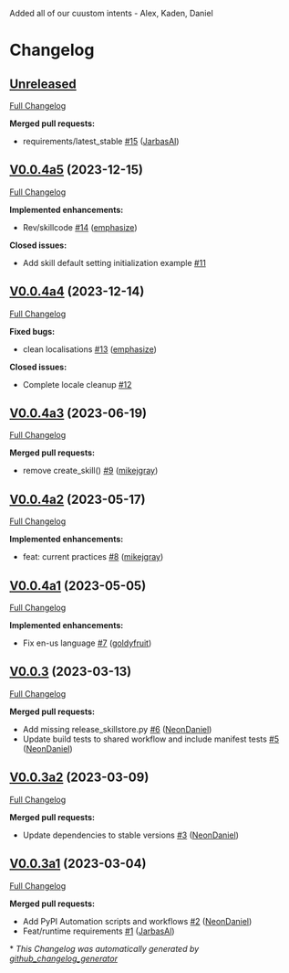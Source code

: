 Added all of our cuustom intents - Alex, Kaden, Daniel

# Changelog

## [Unreleased](https://github.com/OpenVoiceOS/skill-ovos-hello-world/tree/HEAD)

[Full Changelog](https://github.com/OpenVoiceOS/skill-ovos-hello-world/compare/V0.0.4a5...HEAD)

**Merged pull requests:**

- requirements/latest\_stable [\#15](https://github.com/OpenVoiceOS/skill-ovos-hello-world/pull/15) ([JarbasAl](https://github.com/JarbasAl))

## [V0.0.4a5](https://github.com/OpenVoiceOS/skill-ovos-hello-world/tree/V0.0.4a5) (2023-12-15)

[Full Changelog](https://github.com/OpenVoiceOS/skill-ovos-hello-world/compare/V0.0.4a4...V0.0.4a5)

**Implemented enhancements:**

- Rev/skillcode [\#14](https://github.com/OpenVoiceOS/skill-ovos-hello-world/pull/14) ([emphasize](https://github.com/emphasize))

**Closed issues:**

- Add skill default setting initialization example [\#11](https://github.com/OpenVoiceOS/skill-ovos-hello-world/issues/11)

## [V0.0.4a4](https://github.com/OpenVoiceOS/skill-ovos-hello-world/tree/V0.0.4a4) (2023-12-14)

[Full Changelog](https://github.com/OpenVoiceOS/skill-ovos-hello-world/compare/V0.0.4a3...V0.0.4a4)

**Fixed bugs:**

- clean localisations [\#13](https://github.com/OpenVoiceOS/skill-ovos-hello-world/pull/13) ([emphasize](https://github.com/emphasize))

**Closed issues:**

- Complete locale cleanup [\#12](https://github.com/OpenVoiceOS/skill-ovos-hello-world/issues/12)

## [V0.0.4a3](https://github.com/OpenVoiceOS/skill-ovos-hello-world/tree/V0.0.4a3) (2023-06-19)

[Full Changelog](https://github.com/OpenVoiceOS/skill-ovos-hello-world/compare/V0.0.4a2...V0.0.4a3)

**Merged pull requests:**

- remove create\_skill\(\) [\#9](https://github.com/OpenVoiceOS/skill-ovos-hello-world/pull/9) ([mikejgray](https://github.com/mikejgray))

## [V0.0.4a2](https://github.com/OpenVoiceOS/skill-ovos-hello-world/tree/V0.0.4a2) (2023-05-17)

[Full Changelog](https://github.com/OpenVoiceOS/skill-ovos-hello-world/compare/V0.0.4a1...V0.0.4a2)

**Implemented enhancements:**

- feat: current practices [\#8](https://github.com/OpenVoiceOS/skill-ovos-hello-world/pull/8) ([mikejgray](https://github.com/mikejgray))

## [V0.0.4a1](https://github.com/OpenVoiceOS/skill-ovos-hello-world/tree/V0.0.4a1) (2023-05-05)

[Full Changelog](https://github.com/OpenVoiceOS/skill-ovos-hello-world/compare/V0.0.3...V0.0.4a1)

**Implemented enhancements:**

- Fix en-us language [\#7](https://github.com/OpenVoiceOS/skill-ovos-hello-world/pull/7) ([goldyfruit](https://github.com/goldyfruit))

## [V0.0.3](https://github.com/OpenVoiceOS/skill-ovos-hello-world/tree/V0.0.3) (2023-03-13)

[Full Changelog](https://github.com/OpenVoiceOS/skill-ovos-hello-world/compare/V0.0.3a2...V0.0.3)

**Merged pull requests:**

- Add missing release\_skillstore.py [\#6](https://github.com/OpenVoiceOS/skill-ovos-hello-world/pull/6) ([NeonDaniel](https://github.com/NeonDaniel))
- Update build tests to shared workflow and include manifest tests [\#5](https://github.com/OpenVoiceOS/skill-ovos-hello-world/pull/5) ([NeonDaniel](https://github.com/NeonDaniel))

## [V0.0.3a2](https://github.com/OpenVoiceOS/skill-ovos-hello-world/tree/V0.0.3a2) (2023-03-09)

[Full Changelog](https://github.com/OpenVoiceOS/skill-ovos-hello-world/compare/V0.0.3a1...V0.0.3a2)

**Merged pull requests:**

- Update dependencies to stable versions [\#3](https://github.com/OpenVoiceOS/skill-ovos-hello-world/pull/3) ([NeonDaniel](https://github.com/NeonDaniel))

## [V0.0.3a1](https://github.com/OpenVoiceOS/skill-ovos-hello-world/tree/V0.0.3a1) (2023-03-04)

[Full Changelog](https://github.com/OpenVoiceOS/skill-ovos-hello-world/compare/9af53d8718526e0bea2bbb479321a4864e6bb77c...V0.0.3a1)

**Merged pull requests:**

- Add PyPI Automation scripts and workflows [\#2](https://github.com/OpenVoiceOS/skill-ovos-hello-world/pull/2) ([NeonDaniel](https://github.com/NeonDaniel))
- Feat/runtime requirements [\#1](https://github.com/OpenVoiceOS/skill-ovos-hello-world/pull/1) ([JarbasAl](https://github.com/JarbasAl))



\* *This Changelog was automatically generated by [github_changelog_generator](https://github.com/github-changelog-generator/github-changelog-generator)*
